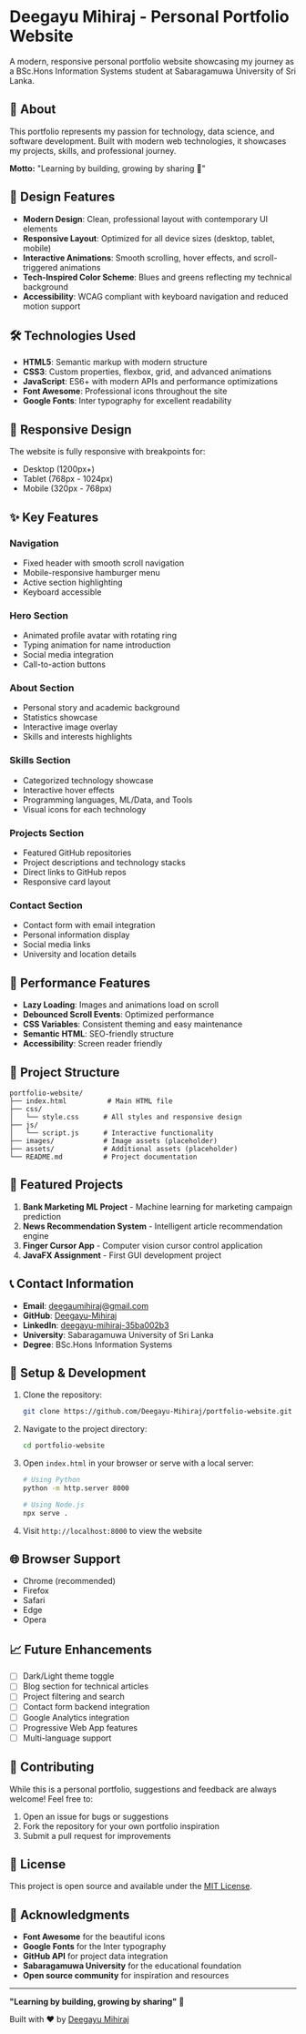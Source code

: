 # Deegayu Mihiraj - Personal Portfolio Website

A modern, responsive personal portfolio website showcasing my journey as a BSc.Hons Information Systems student at Sabaragamuwa University of Sri Lanka.

## 🌟 About

This portfolio represents my passion for technology, data science, and software development. Built with modern web technologies, it showcases my projects, skills, and professional journey.

**Motto:** "Learning by building, growing by sharing 🌱"

## 🎨 Design Features

- **Modern Design**: Clean, professional layout with contemporary UI elements
- **Responsive Layout**: Optimized for all device sizes (desktop, tablet, mobile)
- **Interactive Animations**: Smooth scrolling, hover effects, and scroll-triggered animations
- **Tech-Inspired Color Scheme**: Blues and greens reflecting my technical background
- **Accessibility**: WCAG compliant with keyboard navigation and reduced motion support

## 🛠 Technologies Used

- **HTML5**: Semantic markup with modern structure
- **CSS3**: Custom properties, flexbox, grid, and advanced animations
- **JavaScript**: ES6+ with modern APIs and performance optimizations
- **Font Awesome**: Professional icons throughout the site
- **Google Fonts**: Inter typography for excellent readability

## 📱 Responsive Design

The website is fully responsive with breakpoints for:
- Desktop (1200px+)
- Tablet (768px - 1024px)
- Mobile (320px - 768px)

## ✨ Key Features

### Navigation
- Fixed header with smooth scroll navigation
- Mobile-responsive hamburger menu
- Active section highlighting
- Keyboard accessible

### Hero Section
- Animated profile avatar with rotating ring
- Typing animation for name introduction
- Social media integration
- Call-to-action buttons

### About Section
- Personal story and academic background
- Statistics showcase
- Interactive image overlay
- Skills and interests highlights

### Skills Section
- Categorized technology showcase
- Interactive hover effects
- Programming languages, ML/Data, and Tools
- Visual icons for each technology

### Projects Section
- Featured GitHub repositories
- Project descriptions and technology stacks
- Direct links to GitHub repos
- Responsive card layout

### Contact Section
- Contact form with email integration
- Personal information display
- Social media links
- University and location details

## 🚀 Performance Features

- **Lazy Loading**: Images and animations load on scroll
- **Debounced Scroll Events**: Optimized performance
- **CSS Variables**: Consistent theming and easy maintenance
- **Semantic HTML**: SEO-friendly structure
- **Accessibility**: Screen reader friendly

## 📂 Project Structure

```
portfolio-website/
├── index.html          # Main HTML file
├── css/
│   └── style.css      # All styles and responsive design
├── js/
│   └── script.js      # Interactive functionality
├── images/            # Image assets (placeholder)
├── assets/            # Additional assets (placeholder)
└── README.md          # Project documentation
```

## 🎯 Featured Projects

1. **Bank Marketing ML Project** - Machine learning for marketing campaign prediction
2. **News Recommendation System** - Intelligent article recommendation engine
3. **Finger Cursor App** - Computer vision cursor control application
4. **JavaFX Assignment** - First GUI development project

## 📞 Contact Information

- **Email**: deegaumihiraj@gmail.com
- **GitHub**: [Deegayu-Mihiraj](https://github.com/Deegayu-Mihiraj)
- **LinkedIn**: [deegayu-mihiraj-35ba002b3](https://www.linkedin.com/in/deegayu-mihiraj-35ba002b3)
- **University**: Sabaragamuwa University of Sri Lanka
- **Degree**: BSc.Hons Information Systems

## 🔧 Setup & Development

1. Clone the repository:
   ```bash
   git clone https://github.com/Deegayu-Mihiraj/portfolio-website.git
   ```

2. Navigate to the project directory:
   ```bash
   cd portfolio-website
   ```

3. Open `index.html` in your browser or serve with a local server:
   ```bash
   # Using Python
   python -m http.server 8000
   
   # Using Node.js
   npx serve .
   ```

4. Visit `http://localhost:8000` to view the website

## 🌐 Browser Support

- Chrome (recommended)
- Firefox
- Safari
- Edge
- Opera

## 📈 Future Enhancements

- [ ] Dark/Light theme toggle
- [ ] Blog section for technical articles
- [ ] Project filtering and search
- [ ] Contact form backend integration
- [ ] Google Analytics integration
- [ ] Progressive Web App features
- [ ] Multi-language support

## 🤝 Contributing

While this is a personal portfolio, suggestions and feedback are always welcome! Feel free to:

1. Open an issue for bugs or suggestions
2. Fork the repository for your own portfolio inspiration
3. Submit a pull request for improvements

## 📄 License

This project is open source and available under the [MIT License](LICENSE).

## 🙏 Acknowledgments

- **Font Awesome** for the beautiful icons
- **Google Fonts** for the Inter typography
- **GitHub API** for project data integration
- **Sabaragamuwa University** for the educational foundation
- **Open source community** for inspiration and resources

---

**"Learning by building, growing by sharing"** 🌱

Built with ❤️ by [Deegayu Mihiraj](https://github.com/Deegayu-Mihiraj)
